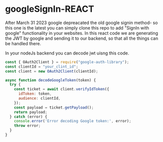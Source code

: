 # googleSignIn-REACT
After March 31 2023 google depreacated the old google signin method- so this one is the latest you can simply clone this repo to add "SignIn with google" functionality in your websites. In this react code we are generating the JWT by google and sending it to our backend, so that all the things can be handled there.

In your nodeJs backend you can decode jwt uisng this code.

```javascript
const { OAuth2Client } = require("google-auth-library");
const clientId = "your_clint_id";
const client = new OAuth2Client(clientId);

async function decodeGoogleToken(token) {
  try {
    const ticket = await client.verifyIdToken({
      idToken: token,
      audience: clientId,
    });
    const payload = ticket.getPayload();
    return payload;
  } catch (error) {
    console.error('Error decoding Google token:', error);
    throw error;
  }
}
```
